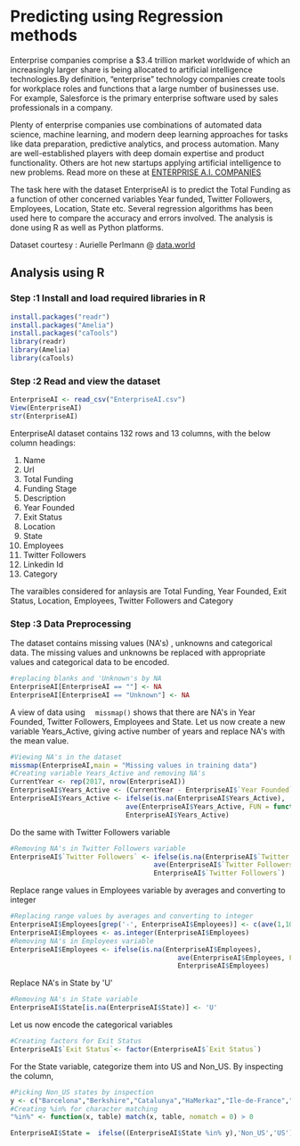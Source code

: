 # Predicting using Regression methods

Enterprise companies comprise a $3.4 trillion market worldwide of which an increasingly larger share is being allocated to artificial intelligence technologies.By definition, “enterprise” technology companies create tools for workplace roles and functions that a large number of businesses use. For example, Salesforce is the primary enterprise software used by sales professionals in a company.

Plenty of enterprise companies use combinations of automated data science, machine learning, and modern deep learning approaches for tasks like data preparation, predictive analytics, and process automation. Many are well-established players with deep domain expertise and product functionality. Others are hot new startups applying artificial intelligence to new problems. Read more on these at <a href="http://www.topbots.com/essential-landscape-overview-enterprise-artificial-intelligence/">ENTERPRISE A.I. COMPANIES</a>


The task here with the dataset EnterpriseAI is to predict the Total Funding as a function of other concerned variables Year funded, Twitter Followers, Employees, Location, State etc. Several regression algorithms has been used here to compare the accuracy and errors involved. The analysis is done using R as well as Python platforms.


Dataset courtesy : Aurielle Perlmann @  <a href="https://data.world/">data.world</a>


## Analysis using R

### Step :1 Install and load required libraries in R
```R
install.packages("readr")
install.packages("Amelia")
install.packages("caTools")
library(readr)
library(Amelia)
library(caTools)
```
### Step :2 Read and view the dataset
```R
EnterpriseAI <- read_csv("EnterpriseAI.csv")
View(EnterpriseAI)
str(EnterpriseAI)
```
EnterpriseAI dataset contains 132 rows and 13 columns, with the below column headings:
1.  Name
2.  Url
3.  Total Funding
4.  Funding Stage
5.  Description
6.  Year Founded
7.  Exit Status
8.  Location
9.  State
10. Employees
11. Twitter Followers
12. Linkedin Id
13. Category

The varaibles considered for anlaysis are Total Funding, Year Founded, Exit Status, Location, Employees, Twitter Followers and Category

### Step :3 Data Preprocessing

The dataset contains missing values (NA's) , unknowns and categorical data. The missing values and unknowns be replaced with appropriate values and categorical data to be encoded.
```R
#replacing blanks and 'Unknown's by NA
EnterpriseAI[EnterpriseAI == ""] <- NA
EnterpriseAI[EnterpriseAI == "Unknown"] <- NA
```
A view of data using ```   missmap() ``` shows that there are NA's in Year Founded, Twitter Followers, Employees and State.
Let us now create a new variable Years_Active, giving active number of years and replace NA's with the mean value.
```R
#Viewing NA's in the dataset
missmap(EnterpriseAI,main = "Missing values in training data")
#Creating variable Years_Active and removing NA's
CurrentYear <- rep(2017, nrow(EnterpriseAI))
EnterpriseAI$Years_Active <- (CurrentYear - EnterpriseAI$`Year Founded`)
EnterpriseAI$Years_Active <- ifelse(is.na(EnterpriseAI$Years_Active),
                             ave(EnterpriseAI$Years_Active, FUN = function(x) mean(x, na.rm = TRUE)),
                             EnterpriseAI$Years_Active)
```
Do the same with Twitter Followers variable
```R
#Removing NA's in Twitter Followers variable
EnterpriseAI$`Twitter Followers` <- ifelse(is.na(EnterpriseAI$`Twitter Followers`),
                                    ave(EnterpriseAI$`Twitter Followers`, FUN = function(x) mean(x, na.rm = TRUE)),
                                    EnterpriseAI$`Twitter Followers`)
```
Replace range values in Employees variable by averages and converting to integer
```R
#Replacing range values by averages and converting to integer
EnterpriseAI$Employees[grep('-', EnterpriseAI$Employees)] <- c(ave(1,10),ave(11,50),ave(51,200),ave(1,10),ave(51,200))
EnterpriseAI$Employees <- as.integer(EnterpriseAI$Employees)
#Removing NA's in Employees variable
EnterpriseAI$Employees <- ifelse(is.na(EnterpriseAI$Employees),
                                          ave(EnterpriseAI$Employees, FUN = function(x) mean(x, na.rm = TRUE)),
                                          EnterpriseAI$Employees)
```       
Replace NA's in State by 'U'
```R
#Removing NA's in State variable
EnterpriseAI$State[is.na(EnterpriseAI$State)] <- 'U'
```
Let us now encode the categorical variables
```R
#Creating factors for Exit Status
EnterpriseAI$`Exit Status`<- factor(EnterpriseAI$`Exit Status`)
```
For the State variable, categorize them into US and Non_US. By inspecting the column,
```R
#Picking Non_US states by inspection 
y <- c("Barcelona","Berkshire","Catalunya","HaMerkaz","Ile-de-France","Ontario","Quebec") 
#Creating %in% for character matching
"%in%" <- function(x, table) match(x, table, nomatch = 0) > 0

EnterpriseAI$State =  ifelse((EnterpriseAI$State %in% y),'Non_US','US')
```





